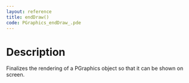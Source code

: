 ```yaml
---
layout: reference
title: endDraw()
code: PGraphics_endDraw_.pde
---
```


# Description

Finalizes the rendering of a PGraphics object so that it can be shown on screen.

